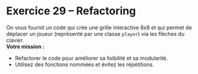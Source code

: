 # Exercice 29 – Refactoring

On vous fournit un code qui crée une grille interactive 8x8 et qui permet de déplacer un joueur (représenté par une classe `player`) via les flèches du clavier.  
**Votre mission :**

- Refactorer le code pour améliorer sa lisibilité et sa modularité.
- Utilisez des fonctions nommées et évitez les répétitions.